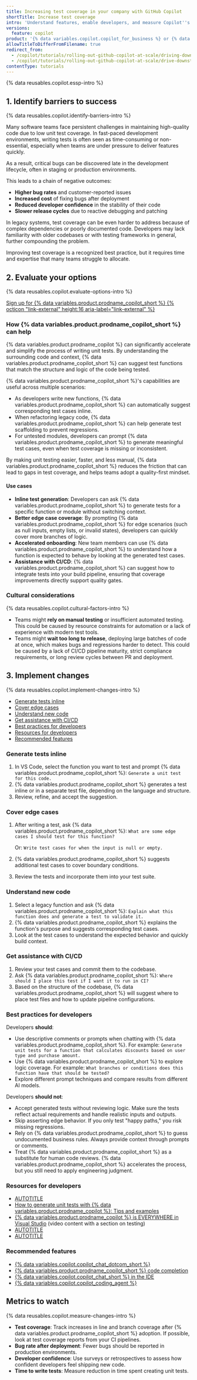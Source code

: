 ```yaml
---
title: Increasing test coverage in your company with GitHub Copilot
shortTitle: Increase test coverage
intro: 'Understand features, enable developers, and measure Copilot''s impact.'
versions:
  feature: copilot
product: '{% data variables.copilot.copilot_for_business %} or {% data variables.copilot.copilot_enterprise %}'
allowTitleToDifferFromFilename: true
redirect_from:
  - /copilot/tutorials/rolling-out-github-copilot-at-scale/driving-downstream-impact/increase-test-coverage
  - /copilot/tutorials/rolling-out-github-copilot-at-scale/drive-downstream-impact/increase-test-coverage
contentType: tutorials
---
```


{% data reusables.copilot.essp-intro %}

## 1. Identify barriers to success

{% data reusables.copilot.identify-barriers-intro %}

Many software teams face persistent challenges in maintaining high-quality code due to low unit test coverage. In fast-paced development environments, writing tests is often seen as time-consuming or non-essential, especially when teams are under pressure to deliver features quickly.

As a result, critical bugs can be discovered late in the development lifecycle, often in staging or production environments.

This leads to a chain of negative outcomes:

* **Higher bug rates** and customer-reported issues
* **Increased cost** of fixing bugs after deployment
* **Reduced developer confidence** in the stability of their code
* **Slower release cycles** due to reactive debugging and patching

In legacy systems, test coverage can be even harder to address because of complex dependencies or poorly documented code. Developers may lack familiarity with older codebases or with testing frameworks in general, further compounding the problem.

Improving test coverage is a recognized best practice, but it requires time and expertise that many teams struggle to allocate.

## 2. Evaluate your options

{% data reusables.copilot.evaluate-options-intro %}

<a href="https://github.com/github-copilot/purchase?ref_product=copilot&ref_type=trial&ref_style=button&ref_plan=enterprise" target="_blank" class="btn btn-primary mt-3 mr-3 no-underline"><span>Sign up for {% data variables.product.prodname_copilot_short %}</span> {% octicon "link-external" height:16 aria-label="link-external" %}</a>

### How {% data variables.product.prodname_copilot_short %} can help

{% data variables.product.prodname_copilot %} can significantly accelerate and simplify the process of writing unit tests. By understanding the surrounding code and context, {% data variables.product.prodname_copilot_short %} can suggest test functions that match the structure and logic of the code being tested.

{% data variables.product.prodname_copilot_short %}'s capabilities are useful across multiple scenarios:

* As developers write new functions, {% data variables.product.prodname_copilot_short %} can automatically suggest corresponding test cases inline.
* When refactoring legacy code, {% data variables.product.prodname_copilot_short %} can help generate test scaffolding to prevent regressions.
* For untested modules, developers can prompt {% data variables.product.prodname_copilot_short %} to generate meaningful test cases, even when test coverage is missing or inconsistent.

By making unit testing easier, faster, and less manual, {% data variables.product.prodname_copilot_short %} reduces the friction that can lead to gaps in test coverage, and helps teams adopt a quality-first mindset.

#### Use cases

* **Inline test generation**: Developers can ask {% data variables.product.prodname_copilot_short %} to generate tests for a specific function or module without switching context.
* **Better edge case coverage**: By prompting {% data variables.product.prodname_copilot_short %} for edge scenarios (such as null inputs, empty lists, or invalid states), developers can quickly cover more branches of logic.
* **Accelerated onboarding**: New team members can use {% data variables.product.prodname_copilot_short %} to understand how a function is expected to behave by looking at the generated test cases.
* **Assistance with CI/CD**: {% data variables.product.prodname_copilot_short %} can suggest how to integrate tests into your build pipeline, ensuring that coverage improvements directly support quality gates.

### Cultural considerations

{% data reusables.copilot.cultural-factors-intro %}

* Teams might **rely on manual testing** or insufficient automated testing. This could be caused by resource constraints for automation or a lack of experience with modern test tools.
* Teams might **wait too long to release**, deploying large batches of code at once, which makes bugs and regressions harder to detect. This could be caused by a lack of CI/CD pipeline maturity, strict compliance requirements, or long review cycles between PR and deployment.

## 3. Implement changes

{% data reusables.copilot.implement-changes-intro %}

* [Generate tests inline](#generate-tests-inline)
* [Cover edge cases](#cover-edge-cases)
* [Understand new code](#understand-new-code)
* [Get assistance with CI/CD](#get-assistance-with-cicd)
* [Best practices for developers](#best-practices-for-developers)
* [Resources for developers](#resources-for-developers)
* [Recommended features](#recommended-features)

### Generate tests inline

1. In VS Code, select the function you want to test and prompt {% data variables.product.prodname_copilot_short %}: `Generate a unit test for this code.`
1. {% data variables.product.prodname_copilot_short %} generates a test inline or in a separate test file, depending on the language and structure.
1. Review, refine, and accept the suggestion.

### Cover edge cases

1. After writing a test, ask {% data variables.product.prodname_copilot_short %}: `What are some edge cases I should test for this function?`

   Or: `Write test cases for when the input is null or empty.`

1. {% data variables.product.prodname_copilot_short %} suggests additional test cases to cover boundary conditions.
1. Review the tests and incorporate them into your test suite.

### Understand new code

1. Select a legacy function and ask {% data variables.product.prodname_copilot_short %}: `Explain what this function does and generate a test to validate it.`
1. {% data variables.product.prodname_copilot_short %} explains the function's purpose and suggests corresponding test cases.
1. Look at the test cases to understand the expected behavior and quickly build context.

### Get assistance with CI/CD

1. Review your test cases and commit them to the codebase.
1. Ask {% data variables.product.prodname_copilot_short %}: `Where should I place this test if I want it to run in CI?`
1. Based on the structure of the codebase, {% data variables.product.prodname_copilot_short %} will suggest where to place test files and how to update pipeline configurations.

### Best practices for developers

Developers **should**:

* Use descriptive comments or prompts when chatting with {% data variables.product.prodname_copilot_short %}. For example: `Generate unit tests for a function that calculates discounts based on user type and purchase amount.`
* Use {% data variables.product.prodname_copilot_short %} to explore logic coverage. For example: `What branches or conditions does this function have that should be tested?`
* Explore different prompt techniques and compare results from different AI models.

Developers **should not**:

* Accept generated tests without reviewing logic. Make sure the tests reflect actual requirements and handle realistic inputs and outputs.
* Skip asserting edge behavior. If you only test "happy paths," you risk missing regressions.
* Rely on {% data variables.product.prodname_copilot_short %} to guess undocumented business rules. Always provide context through prompts or comments.
* Treat {% data variables.product.prodname_copilot_short %} as a substitute for human code reviews. {% data variables.product.prodname_copilot_short %} accelerates the process, but you still need to apply engineering judgment.

### Resources for developers

* [AUTOTITLE](/copilot/using-github-copilot/guides-on-using-github-copilot/writing-tests-with-github-copilot)
* [How to generate unit tests with {% data variables.product.prodname_copilot %}: Tips and examples](https://github.blog/ai-and-ml/github-copilot/how-to-generate-unit-tests-with-github-copilot-tips-and-examples/)
* [{% data variables.product.prodname_copilot %} is EVERYWHERE in Visual Studio](https://learn.microsoft.com/en-us/shows/github-copilot-for-visual-studio/github-copilot-is-everywhere-in-visual-studio-miniseries) (video content with a section on testing)
* [AUTOTITLE](/copilot/using-github-copilot/copilot-chat/prompt-engineering-for-copilot-chat)
* [AUTOTITLE](/copilot/using-github-copilot/ai-models/changing-the-ai-model-for-copilot-chat)

### Recommended features

* [{% data variables.copilot.copilot_chat_dotcom_short %}](/copilot/using-github-copilot/copilot-chat/asking-github-copilot-questions-in-github)
* [{% data variables.product.prodname_copilot_short %} code completion](/copilot/using-github-copilot/getting-code-suggestions-in-your-ide-with-github-copilot)
* [{% data variables.copilot.copilot_chat_short %} in the IDE](/copilot/using-github-copilot/copilot-chat/asking-github-copilot-questions-in-your-ide)
* [{% data variables.copilot.copilot_coding_agent %}](/copilot/concepts/about-copilot-coding-agent)

## Metrics to watch

{% data reusables.copilot.measure-changes-intro %}

* **Test coverage**: Track increases in line and branch coverage after {% data variables.product.prodname_copilot_short %} adoption. If possible, look at test coverage reports from your CI pipelines.
* **Bug rate after deployment**: Fewer bugs should be reported in production environments.
* **Developer confidence**: Use surveys or retrospectives to assess how confident developers feel shipping new code.
* **Time to write tests**: Measure reduction in time spent creating unit tests.
